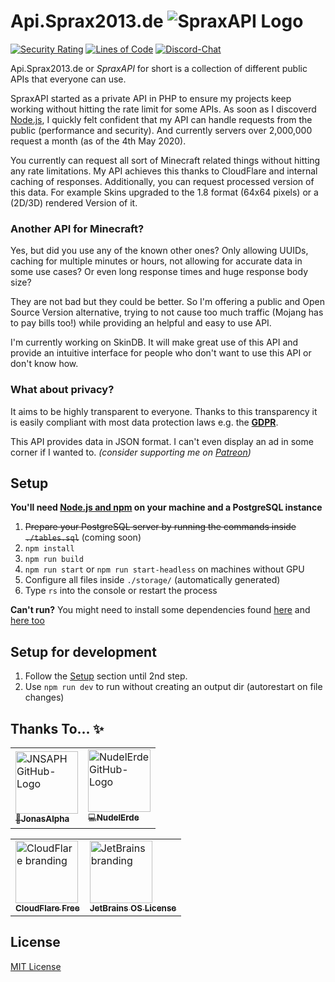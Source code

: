 # Api.Sprax2013.de ![SpraxAPI Logo](https://cdn.discordapp.com/attachments/611940958568841227/684744018990727178/SpraxAPI-48px.png)
[![Security Rating](https://sonarcloud.io/api/project_badges/measure?project=Sprax2013_Api.Sprax2013.de&metric=security_rating)](https://sonarcloud.io/dashboard?id=Sprax2013_Api.Sprax2013.de)
[![Lines of Code](https://sonarcloud.io/api/project_badges/measure?project=Sprax2013_Api.Sprax2013.de&metric=ncloc)](https://sonarcloud.io/dashboard?id=Sprax2013_Api.Sprax2013.de)
[![Discord-Chat](https://img.shields.io/discord/344982818863972352?label=Discord&logo=discord&logoColor=white)](https://sprax.me/discord)


Api.Sprax2013.de or *SpraxAPI* for short is a collection of different public APIs that everyone can use.

SpraxAPI started as a private API in PHP to ensure my projects keep working without hitting the rate limit for some APIs. As soon as I discoverd [Node.js](https://nodejs.org/), I quickly felt confident that my API can handle requests from the public (performance and security). And currently servers over 2,000,000 request a month (as of the 4th May 2020).

You currently can request all sort of Minecraft related things without hitting any rate limitations.
My API achieves this thanks to CloudFlare and internal caching of responses. Additionally, you can request processed version of this data. For example Skins upgraded to the 1.8 format (64x64 pixels) or a (2D/3D) rendered Version of it.

### Another API for Minecraft?
Yes, but did you use any of the known other ones? Only allowing UUIDs, caching for multiple minutes or hours, not allowing for accurate data in some use cases? Or even long response times and huge response body size?

They are not bad but they could be better. So I'm offering a public and Open Source Version alternative, trying to not cause too much traffic (Mojang has to pay bills too!) while providing an helpful and easy to use API.

I'm currently working on SkinDB. It will make great use of this API and provide an intuitive interface for people who don't want to use this API or don't know how.


### What about privacy?
It aims to be highly transparent to everyone.
Thanks to this transparency it is easily compliant with most data protection laws e.g. the **[GDPR](https://en.wikipedia.org/wiki/General_Data_Protection_Regulation)**.

This API provides data in JSON format. I can't even display an ad in some corner if I wanted to. *(consider supporting me on [Patreon](https://www.patreon.com/bePatron?u=11714503&redirect_uri=https%3A%2F%2Fgithub.com%SpraxDev%2FApi.Sprax2013.de))*


## Setup
**You'll need [Node.js and npm](https://nodejs.org/en/download/package-manager/) on your machine and a PostgreSQL instance**

1. ~~Prepare your PostgreSQL server by running the commands inside `./tables.sql`~~ (coming soon)
2. `npm install`
3. `npm run build`
4. `npm run start` or `npm run start-headless` on machines without GPU
4. Configure all files inside `./storage/` (automatically generated)
6. Type `rs` into the console or restart the process

<b>Can't run?</b> You might need to install some dependencies found [here](https://github.com/stackgl/headless-gl#system-dependencies) and [here too](https://github.com/stackgl/headless-gl#how-can-headless-gl-be-used-on-a-headless-linux-machine)

## Setup for development
1. Follow the [Setup](#setup) section until 2nd step.
2. Use `npm run dev` to run without creating an output dir (autorestart on file changes)

## Thanks To... ✨
<table>
  <tr>
    <td>
      <a href="https://github.com/JNSAPH" title="Made and helped with design related stuff">
        <img src="https://avatars3.githubusercontent.com/u/35976079" width="100px" alt="JNSAPH GitHub-Logo"><!--
        --><br><!--
        --><sub>🎨<b>JonasAlpha</b></sub>
      </a>
    </td>
    <td>
      <a href="https://github.com/NudelErde" title="Made 3D rendering possible">
        <img src="https://avatars3.githubusercontent.com/u/37987062" width="100px" alt="NudelErde GitHub-Logo"><!--
        --><br><!--
        --><sub>💻<b>NudelErde</b></sub>
      </a>
    </td>
  </tr>
</table>

<table>
  <tr>
    <td>
      <a href="https://www.cloudflare.com/" title="Improve API Performance and Security">
        <img src="https://www.cloudflare.com/img/logo-cloudflare-dark.svg" width="100px" alt="CloudFlare branding"><!--
        --><br><!--
        --><sub><b>CloudFlare Free</b></sub>
      </a>
    </td>
    <td>
      <a href="https://www.jetbrains.com/" title="Provide greate Tools/IDEs to use">
        <img src="https://i.imgur.com/RISnfij.png" width="100px"  alt="JetBrains branding"><!--
        --><br><!--
        --><sub><b>JetBrains OS License</b></sub>
      </a>
    </td>
  </tr>
</table>

## License
[MIT License](./LICENSE)
